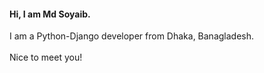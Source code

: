 <h4>Hi, I am Md Soyaib.</h4>
I am a Python-Django developer from Dhaka, Banagladesh.<br/><br/>
Nice to meet you!
